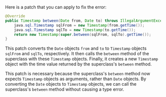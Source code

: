 Here is a patch that you can apply to fix the error:

```java
@Override
public Timestamp between(Date from, Date to) throws IllegalArgumentException {
    java.sql.Timestamp sqlFrom = new Timestamp(from.getTime());
    java.sql.Timestamp sqlTo = new Timestamp(to.getTime());
    return new Timestamp(super.between(sqlFrom, sqlTo).getTime());
}
```

This patch converts the `Date` objects `from` and `to` to `Timestamp` objects `sqlFrom` and `sqlTo`, respectively. It then calls the `between` method of the superclass with these `Timestamp` objects. Finally, it creates a new `Timestamp` object with the time value returned by the superclass's `between` method.

This patch is necessary because the superclass's `between` method now expects `Timestamp` objects as arguments, rather than `Date` objects. By converting the `Date` objects to `Timestamp` objects, we can call the superclass's `between` method without causing a type error.